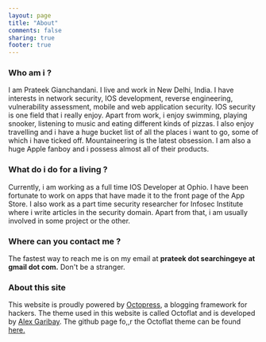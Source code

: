 ```yaml
---
layout: page
title: "About"
comments: false
sharing: true
footer: true
---
```


<h3>Who am i ?</h3>

I am Prateek Gianchandani. I live and work in New Delhi, India. I have interests in network security, IOS development, reverse engineering, vulnerability assessment, mobile and web application security. IOS security is one field that i really enjoy. Apart from work, i enjoy swimming, playing snooker, listening to music and eating different kinds of pizzas. I also enjoy travelling and i have a huge bucket list of all the places i want to go, some of which i have ticked off. Mountaineering is the latest obsession. I am also a huge Apple fanboy and i possess almost all of their products.

<h3>What do i do for a living ?</h3>

Currently, i am working as a full time IOS Developer at Ophio. I have been fortunate to work on apps that have made it to the front page of the App Store. I also work as a part time security researcher for Infosec Institute where i write articles in the security domain. Apart from that, i am usually involved in some project or the other.

<h3>Where can you contact me ?</h3>

The fastest way to reach me is on my email at <b>prateek dot searchingeye at gmail dot com.</b> Don't be a stranger.

<h3>About this site</h3>

This website is proudly powered by <a href="octopress.org">Octopress</a>, a blogging framework for hackers. The theme used in this website is called Octoflat and is developed by <a href="alexgaribay.com">Alex Garibay</a>. The github page fo,,r the Octoflat theme can be found <a href="https://github.com/alexgaribay/octoflat">here.</a>